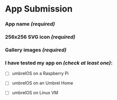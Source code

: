 <!-- 
Thank you for submitting your app to the Umbrel App Store! 
Please fill out all sections below to help us review and publish your app smoothly.
-->

# App Submission

### App name *(required)*
<!-- Please Write the name of the app here -->

### 256x256 SVG icon *(required)*
<!-- Upload an icon with no rounded corners as it will be dynamically rounded with CSS. -->

<!-- We will help finalize this icon before the app goes live in the Umbrel App Store. -->

### Gallery images *(required)*
<!-- Upload 3 to 5 high-quality gallery images (1440x900px) of your app in PNG format, or just upload 3 to 5 screenshots of your app and we'll help you design the gallery images. -->

<!-- We will help finalize these images before the app goes live in the Umbrel App Store. -->

### I have tested my app on *(check at least one)*:
* [ ]  umbrelOS on a Raspberry Pi
* [ ]  umbrelOS on an Umbrel Home
* [ ]  umbrelOS on Linux VM


